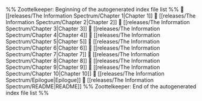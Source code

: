 %% Zoottelkeeper: Beginning of the autogenerated index file list  %%
📄 [[releases/The Information Spectrum/Chapter 1|Chapter 1]]
📄 [[releases/The Information Spectrum/Chapter 2|Chapter 2]]
📄 [[releases/The Information Spectrum/Chapter 3|Chapter 3]]
📄 [[releases/The Information Spectrum/Chapter 4|Chapter 4]]
📄 [[releases/The Information Spectrum/Chapter 5|Chapter 5]]
📄 [[releases/The Information Spectrum/Chapter 6|Chapter 6]]
📄 [[releases/The Information Spectrum/Chapter 7|Chapter 7]]
📄 [[releases/The Information Spectrum/Chapter 8|Chapter 8]]
📄 [[releases/The Information Spectrum/Chapter 9|Chapter 9]]
📄 [[releases/The Information Spectrum/Chapter 10|Chapter 10]]
📄 [[releases/The Information Spectrum/Epilogue|Epilogue]]
📄 [[releases/The Information Spectrum/README|README]]
%% Zoottelkeeper: End of the autogenerated index file list  %%
